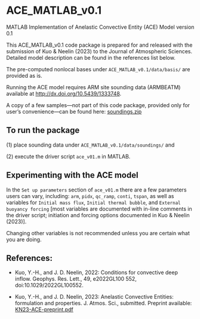 # ACE_MATLAB_v0.1
MATLAB Implementation of Anelastic Convective Entity (ACE) Model version 0.1

This ACE_MATLAB_v0.1 code package is prepared for and released with the submission of Kuo & Neelin (2023) to the Journal of Atmospheric Sciences. Detailed model description can be found in the references list below.

The pre-computed nonlocal bases under `ACE_MATLAB_v0.1/data/basis/` are provided as is.

Running the ACE model requires ARM site sounding data (ARMBEATM) available at http://dx.doi.org/10.5439/1333748. 

A copy of a few samples—not part of this code package, provided only for user’s convenience—can be found here: [soundings.zip](https://drive.google.com/file/d/1XQ6rVE7Izc_5xipvHFaswgSCNdquk61T/view?usp=drive_link)


## To run the package
(1) place sounding data under `ACE_MATLAB_v0.1/data/soundings/` and

(2) execute the driver script `ace_v01.m` in MATLAB.


## Experimenting with the ACE model
In the `Set up parameters` section of `ace_v01.m` there are a few parameters users can vary, including: `arm`, `pidx`, `qc_ramp`, `conti`, `tspan`, as well as variables for `Initial mass flux`, `Initial thermal bubble`, and `External buoyancy forcing` \[most variables are documented with in-line comments in the driver script; initiation and forcing options documented in Kuo & Neelin (2023)].

Changing other variables is not recommended unless you are certain what you are doing.


## References:
- Kuo, Y.-H., and J. D. Neelin, 2022: Conditions for convective deep inflow. Geophys. Res. Lett., 49, e2022GL100 552, doi:10.1029/2022GL100552.

- Kuo, Y.-H., and J. D. Neelin, 2023: Anelastic Convective Entities: formulation and properties. J. Atmos. Sci., submitted. Preprint available: [KN23-ACE-preprint.pdf](https://drive.google.com/file/d/1vdOy_NckxwoU3WVhTsHkunjNt_fQqR7b/view?usp=drive_link)
